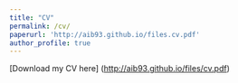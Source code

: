 ```yaml
---
title: "CV"
permalink: /cv/
paperurl: 'http://aib93.github.io/files.cv.pdf'
author_profile: true
---
```


[Download my CV here] (http://aib93.github.io/files/cv.pdf)
